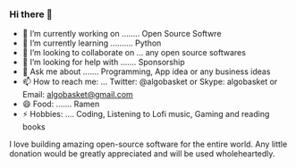 ### Hi there 👋
- 🔭 I’m currently working on ........ Open Source Softwre
- 🌱 I’m currently learning .......... Python
- 👯 I’m looking to collaborate on ... any open source softwares
- 🤔 I’m looking for help with ....... Sponsorship
- 💬 Ask me about ....... Programming, App idea or any business ideas
- 📫 How to reach me: ... Twitter: @algobasket or Skype: algobasket or Email: algobasket@gmail.com
- 😄 Food: ....... Ramen
- ⚡ Hobbies: .... Coding, Listening to Lofi music, Gaming and reading books

I love building amazing open-source software for the entire world. Any little donation 
would be greatly appreciated and will be used wholeheartedly.
